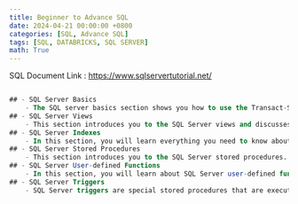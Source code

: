 ```yaml
---
title: Beginner to Advance SQL
date: 2024-04-21 00:00:00 +0800
categories: [SQL, Advance SQL]
tags: [SQL, DATABRICKS, SQL SERVER]
math: True
---
```


SQL Document Link :  https://www.sqlservertutorial.net/

``` SQL Server is a relational database management system (RDBMS) developed and marketed by Microsoft. As a database server, the primary function of the SQL Server is to store and retrieve data used by other applications.

## - SQL Server Basics  
    - The SQL server basics section shows you how to use the Transact-SQL (T-SQL) to interact with SQL Server databases. You will learn how to manipulate data from the database such as querying, inserting, updating, and deleting data.
## - SQL Server Views  
    - This section introduces you to the SQL Server views and discusses the advantage and disadvantages of the database views. You will learn everything you need to know to manipulate views effectively in SQL Server.
## - SQL Server Indexes  
    - In this section, you will learn everything you need to know about the SQL Server indexes to come up with a good index strategy and optimize your queries.
## - SQL Server Stored Procedures  
    - This section introduces you to the SQL Server stored procedures. After completing the section, you will be able to develop complex stored procedures using Transact-SQL constructs.
## - SQL Server User-defined Functions  
    - In this section, you will learn about SQL Server user-defined functions including scalar-valued functions and table-valued functions to simplify your development.
## - SQL Server Triggers 
    - SQL Server triggers are special stored procedures that are executed automatically in response to the database object, database, and server events




